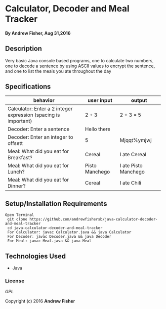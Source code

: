 # Calculator, Decoder and Meal Tracker

#### By **Andrew Fisher**, Aug 31,2016

## Description
Very basic Java console based programs, one to calculate two numbers, one to decode a sentence by using ASCII values to encrypt the sentence, and one to list the meals you ate throughout the day

## Specifications
                
|behavior| user input| output
|------- | ------------- | ------
|Calculator: Enter a 2 integer expression (spacing is important) | 2 + 3 | 2 + 3 = 5
|Decoder: Enter a sentence | Hello there||
|Decoder: Enter an integer to offsett | 5 | Mjqqt%ymjwj
|Meal: What did you eat for Breakfast? | Cereal| I ate Cereal
|Meal: What did you eat for Lunch? | Pisto Manchego| I ate Pisto Manchego
|Meal: What did you eat for Dinner? | Cereal| I ate Chili


## Setup/Installation Requirements

```
Open Terminal
 git clone https://github.com/andrewfishersb/java-calculator-decoder-and-meal-tracker
 cd java-calculator-decoder-and-meal-tracker
 For Calculator: javac Calculator.java && java Calculator
 For Decoder: javac Decoder.java && java Decoder
 For Meal: javac Meal.java && java Meal
```


## Technologies Used

* Java

### License

*GPL*

Copyright (c) 2016 **Andrew Fisher**
